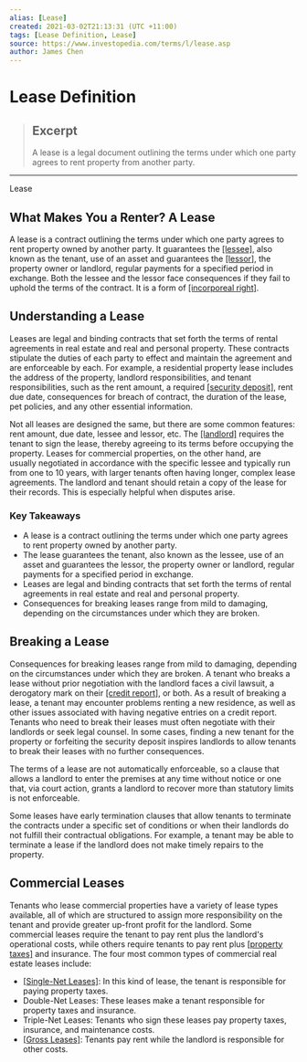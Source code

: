 ```yaml
---
alias: [Lease]
created: 2021-03-02T21:13:31 (UTC +11:00)
tags: [Lease Definition, Lease]
source: https://www.investopedia.com/terms/l/lease.asp
author: James Chen
---
```


# Lease Definition

> ## Excerpt
> A lease is a legal document outlining the terms under which one party agrees to rent property from another party.

---

Lease
## What Makes You a Renter? A Lease

A lease is a contract outlining the terms under which one party agrees to rent property owned by another party. It guarantees the [[lessee]](https://www.investopedia.com/terms/l/lessee.asp), also known as the tenant, use of an asset and guarantees the [[lessor]](https://www.investopedia.com/terms/l/lessor.asp), the property owner or landlord, regular payments for a specified period in exchange. Both the lessee and the lessor face consequences if they fail to uphold the terms of the contract. It is a form of [[incorporeal right]](https://www.investopedia.com/terms/i/incorporeal-rights.asp).

## Understanding a Lease

Leases are legal and binding contracts that set forth the terms of rental agreements in real estate and real and personal property. These contracts stipulate the duties of each party to effect and maintain the agreement and are enforceable by each. For example, a residential property lease includes the address of the property, landlord responsibilities, and tenant responsibilities, such as the rent amount, a required [[security deposit]](https://www.investopedia.com/terms/s/security-deposit.asp), rent due date, consequences for breach of contract, the duration of the lease, pet policies, and any other essential information.

Not all leases are designed the same, but there are some common features: rent amount, due date, lessee and lessor, etc. The [[landlord]](https://www.investopedia.com/terms/l/landlord.asp) requires the tenant to sign the lease, thereby agreeing to its terms before occupying the property. Leases for commercial properties, on the other hand, are usually negotiated in accordance with the specific lessee and typically run from one to 10 years, with larger tenants often having longer, complex lease agreements. The landlord and tenant should retain a copy of the lease for their records. This is especially helpful when disputes arise.

### Key Takeaways

-   A lease is a contract outlining the terms under which one party agrees to rent property owned by another party.
-   The lease guarantees the tenant, also known as the lessee, use of an asset and guarantees the lessor, the property owner or landlord, regular payments for a specified period in exchange. 
-   Leases are legal and binding contracts that set forth the terms of rental agreements in real estate and real and personal property.
-   Consequences for breaking leases range from mild to damaging, depending on the circumstances under which they are broken.

## Breaking a Lease

Consequences for breaking leases range from mild to damaging, depending on the circumstances under which they are broken. A tenant who breaks a lease without prior negotiation with the landlord faces a civil lawsuit, a derogatory mark on their [[credit report]](https://www.investopedia.com/terms/c/creditreport.asp), or both. As a result of breaking a lease, a tenant may encounter problems renting a new residence, as well as other issues associated with having negative entries on a credit report. Tenants who need to break their leases must often negotiate with their landlords or seek legal counsel. In some cases, finding a new tenant for the property or forfeiting the security deposit inspires landlords to allow tenants to break their leases with no further consequences.

The terms of a lease are not automatically enforceable, so a clause that allows a landlord to enter the premises at any time without notice or one that, via court action, grants a landlord to recover more than statutory limits is not enforceable.

Some leases have early termination clauses that allow tenants to terminate the contracts under a specific set of conditions or when their landlords do not fulfill their contractual obligations. For example, a tenant may be able to terminate a lease if the landlord does not make timely repairs to the property.

## Commercial Leases

Tenants who lease commercial properties have a variety of lease types available, all of which are structured to assign more responsibility on the tenant and provide greater up-front profit for the landlord. Some commercial leases require the tenant to pay rent plus the landlord's operational costs, while others require tenants to pay rent plus [[property taxes]](https://www.investopedia.com/terms/p/propertytax.asp) and insurance. The four most common types of commercial real estate leases include:

-   [[Single-Net Leases]](https://www.investopedia.com/terms/n/net-lease.asp): In this kind of lease, the tenant is responsible for paying property taxes.
-   Double-Net Leases: These leases make a tenant responsible for property taxes and insurance.
-   Triple-Net Leases: Tenants who sign these leases pay property taxes, insurance, and maintenance costs.
-   [[Gross Leases]](https://www.investopedia.com/terms/g/gross-lease.asp): Tenants pay rent while the landlord is responsible for other costs.
